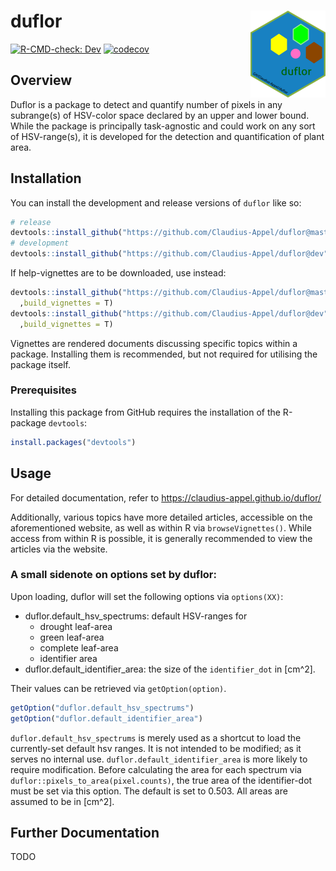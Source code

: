
<!-- README.md is generated from README.Rmd. Please edit that file -->

# duflor <a href="https://github.com/Claudius-Appel/duflor/"><img src="man/figures/logo.png" align="right" height="139" alt="duflor website" /></a>

<!-- badges: start -->

[![R-CMD-check:
Dev](https://github.com/Claudius-Appel/duflor/actions/workflows/R-CMD-check.yaml/badge.svg?branch=dev)](https://github.com/Claudius-Appel/duflor/actions/workflows/R-CMD-check.yaml)
[![codecov](https://codecov.io/gh/Claudius-Appel/duflor/branch/master/graph/badge.svg)](https://app.codecov.io/gh/Claudius-Appel/duflor?branch=master)
<!-- badges: end -->

## Overview

Duflor is a package to detect and quantify number of pixels in any
subrange(s) of HSV-color space declared by an upper and lower bound.
While the package is principally task-agnostic and could work on any
sort of HSV-range(s), it is developed for the detection and
quantification of plant area.

## Installation

You can install the development and release versions of `duflor` like
so:

``` r
# release
devtools::install_github("https://github.com/Claudius-Appel/duflor@master")
# development
devtools::install_github("https://github.com/Claudius-Appel/duflor@dev")
```

If help-vignettes are to be downloaded, use instead:

``` r
devtools::install_github("https://github.com/Claudius-Appel/duflor@master"
  ,build_vignettes = T)
devtools::install_github("https://github.com/Claudius-Appel/duflor@dev"
  ,build_vignettes = T)
```

Vignettes are rendered documents discussing specific topics within a
package. Installing them is recommended, but not required for utilising
the package itself.

### Prerequisites

Installing this package from GitHub requires the installation of the
R-package `devtools`:

``` r
install.packages("devtools")
```

## Usage

For detailed documentation, refer to
<https://claudius-appel.github.io/duflor/>

Additionally, various topics have more detailed articles, accessible on
the aforementioned website, as well as within R via `browseVignettes()`.
While access from within R is possible, it is generally recommended to
view the articles via the website.

### A small sidenote on options set by duflor:

Upon loading, duflor will set the following options via `options(XX)`:

- duflor.default_hsv_spectrums: default HSV-ranges for
  - drought leaf-area
  - green leaf-area
  - complete leaf-area
  - identifier area
- duflor.default_identifier_area: the size of the `identifier_dot` in
  \[cm^2\].

Their values can be retrieved via `getOption(option)`.

``` r
getOption("duflor.default_hsv_spectrums")
getOption("duflor.default_identifier_area")
```

`duflor.default_hsv_spectrums` is merely used as a shortcut to load the
currently-set default hsv ranges. It is not intended to be modified; as
it serves no internal use. `duflor.default_identifier_area` is more
likely to require modification. Before calculating the area for each
spectrum via `duflor::pixels_to_area(pixel.counts)`, the true area of
the identifier-dot must be set via this option. The default is set to
0.503. All areas are assumed to be in \[cm^2\].

## Further Documentation

TODO
